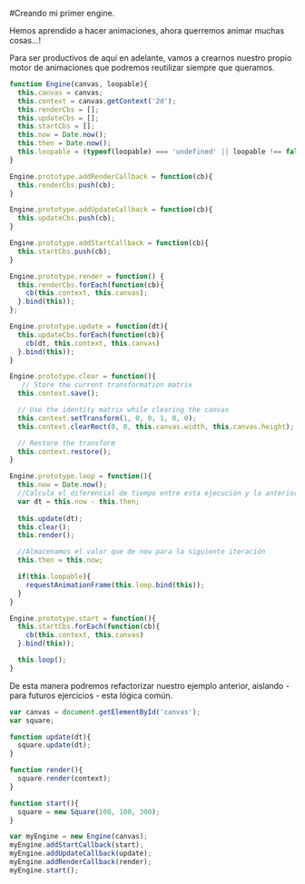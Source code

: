 #Creando mi primer engine.

Hemos aprendido a hacer animaciones, ahora querremos animar muchas cosas...!

Para ser productivos de aquí en adelante, vamos a crearnos nuestro propio motor de animaciones que podremos reutilizar siempre que queramos. 



```javascript
function Engine(canvas, loopable){
  this.canvas = canvas;
  this.context = canvas.getContext('2d');
  this.renderCbs = [];
  this.updateCbs = [];
  this.startCbs = [];
  this.now = Date.now();
  this.then = Date.now();
  this.loopable = (typeof(loopable) === 'undefined' || loopable !== false) ? true : false;
}

Engine.prototype.addRenderCallback = function(cb){
  this.renderCbs.push(cb);
}

Engine.prototype.addUpdateCallback = function(cb){
  this.updateCbs.push(cb);
}

Engine.prototype.addStartCallback = function(cb){
  this.startCbs.push(cb);
}

Engine.prototype.render = function() {
  this.renderCbs.forEach(function(cb){
    cb(this.context, this.canvas);
  }.bind(this));
};

Engine.prototype.update = function(dt){
  this.updateCbs.forEach(function(cb){
    cb(dt, this.context, this.canvas)
  }.bind(this));
}

Engine.prototype.clear = function(){
   // Store the current transformation matrix
  this.context.save();

  // Use the identity matrix while clearing the canvas
  this.context.setTransform(1, 0, 0, 1, 0, 0);
  this.context.clearRect(0, 0, this.canvas.width, this.canvas.height);

  // Restore the transform
  this.context.restore();
}

Engine.prototype.loop = function(){
  this.now = Date.now();
  //Calcula el diferencial de tiempo entre esta ejecución y la anterior
  var dt = this.now - this.then;
  
  this.update(dt);
  this.clear();
  this.render();

  //Almacenamos el valor que de now para la siguiente iteración
  this.then = this.now;

  if(this.loopable){
    requestAnimationFrame(this.loop.bind(this));
  }
}

Engine.prototype.start = function(){
  this.startCbs.forEach(function(cb){
    cb(this.context, this.canvas)
  }.bind(this));

  this.loop();
} 
```


De esta manera podremos refactorizar nuestro ejemplo anterior, aislando - para futuros ejercicios - esta lógica común.

```javascript
var canvas = document.getElementById('canvas');
var square;

function update(dt){
  square.update(dt);
}

function render(){
  square.render(context);
}

function start(){
  square = new Square(100, 100, 300);
}

var myEngine = new Engine(canvas);
myEngine.addStartCallback(start);
myEngine.addUpdateCallback(update);
myEngine.addRenderCallback(render);
myEngine.start();
```
